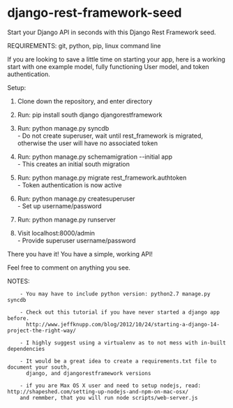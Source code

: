 django-rest-framework-seed
================

Start your Django API in seconds with this Django Rest Framework seed.

REQUIREMENTS: git, python, pip, linux command line

If you are looking to save a little time on starting your app, here is a working start with one example model, fully functioning User model, and token authentication.

Setup:

1. Clone down the repository, and enter directory

2. Run: pip install south django djangorestframework

3. Run: python manage.py syncdb <br>
        - Do not create superuser, wait until rest_framework is migrated,
          otherwise the user will have no associated token

4. Run: python manage.py schemamigration --initial app <br>
        - This creates an initial south migration

5. Run: python manage.py migrate rest_framework.authtoken <br>
        - Token authentication is now active

6. Run: python manage.py createsuperuser <br>
        - Set up username/password

7. Run: python manage.py runserver

8. Visit localhost:8000/admin <br>
        - Provide superuser username/password


There you have it! You have a simple, working API!

Feel free to comment on anything you see.


NOTES: <br>
        
        - You may have to include python version: python2.7 manage.py syncdb
        
        - Check out this tutorial if you have never started a django app before. 
          http://www.jeffknupp.com/blog/2012/10/24/starting-a-django-14-project-the-right-way/
          
        - I highly suggest using a virtualenv as to not mess with in-built dependencies
        
        - It would be a great idea to create a requirements.txt file to document your south,
          django, and djangorestframework versions

        - if you are Max OS X user and need to setup nodejs, read: http://shapeshed.com/setting-up-nodejs-and-npm-on-mac-osx/
        and remmber, that you will run node scripts/web-server.js 
